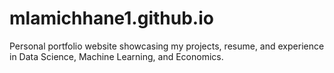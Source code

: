 # mlamichhane1.github.io
Personal portfolio website showcasing my projects, resume, and experience in Data Science, Machine Learning, and Economics.
